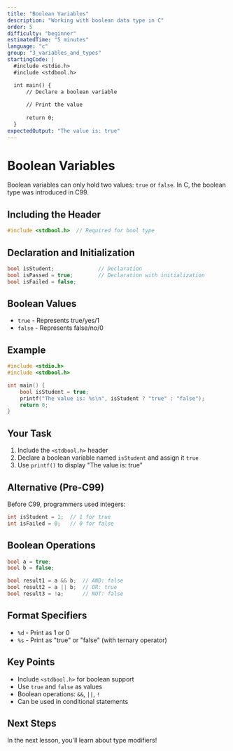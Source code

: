 ```yaml
---
title: "Boolean Variables"
description: "Working with boolean data type in C"
order: 5
difficulty: "beginner"
estimatedTime: "5 minutes"
language: "c"
group: "3_variables_and_types"
startingCode: |
  #include <stdio.h>
  #include <stdbool.h>

  int main() {
      // Declare a boolean variable
      
      // Print the value
      
      return 0;
  }
expectedOutput: "The value is: true"
---
```


# Boolean Variables

Boolean variables can only hold two values: `true` or `false`. In C, the boolean type was introduced in C99.

## Including the Header

```c
#include <stdbool.h>  // Required for bool type
```

## Declaration and Initialization

```c
bool isStudent;              // Declaration
bool isPassed = true;        // Declaration with initialization
bool isFailed = false;
```

## Boolean Values

- `true` - Represents true/yes/1
- `false` - Represents false/no/0

## Example

```c
#include <stdio.h>
#include <stdbool.h>

int main() {
    bool isStudent = true;
    printf("The value is: %s\n", isStudent ? "true" : "false");
    return 0;
}
```

## Your Task

1. Include the `<stdbool.h>` header
2. Declare a boolean variable named `isStudent` and assign it `true`
3. Use `printf()` to display "The value is: true"

## Alternative (Pre-C99)

Before C99, programmers used integers:

```c
int isStudent = 1;  // 1 for true
int isFailed = 0;   // 0 for false
```

## Boolean Operations

```c
bool a = true;
bool b = false;

bool result1 = a && b;  // AND: false
bool result2 = a || b;  // OR: true
bool result3 = !a;      // NOT: false
```

## Format Specifiers

- `%d` - Print as 1 or 0
- `%s` - Print as "true" or "false" (with ternary operator)

## Key Points

- Include `<stdbool.h>` for boolean support
- Use `true` and `false` as values
- Boolean operations: `&&`, `||`, `!`
- Can be used in conditional statements

## Next Steps

In the next lesson, you'll learn about type modifiers!

